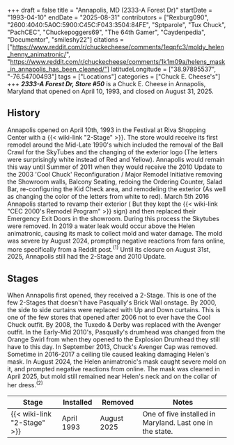 +++
draft = false
title = "Annapolis, MD (2333-A Forest Dr)"
startDate = "1993-04-10"
endDate = "2025-08-31"
contributors = ["Rexburg090", "2600:4040:5A0C:5900:C45C:F043:3504:84FE", "Sptparole", "Tux Chuck", "PachCEC", "Chuckepoggers69", "The 64th Gamer", "Caydenpedia", "Documentor", "smileshy22"]
citations = ["https://www.reddit.com/r/chuckecheese/comments/1eqpfc3/moldy_helen_henny_animatronic/", "https://www.reddit.com/r/chuckecheese/comments/1k1m09a/helens_mask_in_annapolis_has_been_cleaned/"]
latitudeLongitude = ["38.97895537", "-76.54700493"]
tags = ["Locations"]
categories = ["Chuck E. Cheese's"]
+++
***2333-A Forest Dr, Store #50*** is a Chuck E. Cheese in Annapolis, Maryland that opened on April 10, 1993, and closed on August 31, 2025.

## History

Annapolis opened on April 10th, 1993 in the Festival at Riva Shopping Center with a {{< wiki-link "2-Stage" >}}. The store would receive its first remodel around the Mid-Late 1990's which included the removal of the Ball Crawl for the SkyTubes and the changing of the exterior logo (The letters were surprisingly white instead of Red and Yellow). Annapolis would remain this way until Summer of 2011 when they would receive the 2010 Update to the 2003 'Cool Chuck' Reconfiguration / Major Remodel Initiative removing the Showroom walls, Balcony Seating, redoing the Ordering Counter, Salad Bar, re-configuring the Kid Check area, and remodeling the exterior (As well as changing the color of the letters from white to red). March 5th 2016 Annapolis started to revamp their exterior ( But they kept the {{< wiki-link "CEC 2000's Remodel Program" >}} sign) and then replaced their Emergency Exit Doors in the showroom. During this process the Skytubes were removed. In 2019 a water leak would occur above the Helen animatronic, causing its mask to collect mold and water damage. The mold was severe by August 2024, prompting negative reactions from fans online, more specifically from a Reddit post.<sup>(1)</sup> Until its closure on August 31st, 2025, Annapolis still had the 2-Stage and 2010 Update.

## Stages

When Annapolis first opened, they received a 2-Stage. This is one of the few 2-Stages that doesn't have Pasqually's Brick Wall onstage. By 2000, the side to side curtains were replaced with Up and Down curtains. This is one of the few stores that opened after 2006 not to ever have the Cool Chuck outfit. By 2008, the Tuxedo &amp; Derby was replaced with the Avenger outfit. In the Early-Mid 2010's, Pasqually's drumhead was changed from the Orange Swirl from when they opened to the Explosion Drumhead they still have to this day. In September 2013, Chuck's Avenger Cap was removed. Sometime in 2016-2017 a ceiling tile caused leaking damaging Helen's mask. In August 2024, the Helen animatronic's mask caught severe mold on it, and prompted negative reactions from online. The mask was cleaned in April 2025, but mold still remained near Helen's neck and on the collar of her dress.<sup>(2)</sup>

| Stage                       | Installed  | Removed     | Notes                                                     |
| --------------------------- | ---------- | ----------- | --------------------------------------------------------- |
| {{< wiki-link "2-Stage" >}} | April 1993 | August 2025 | One of five installed in Maryland. Last one in the state. |
